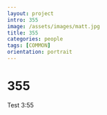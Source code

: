 ```yaml
---
layout: project
intro: 355 
image: /assets/images/matt.jpg
title: 355
categories: people
tags: [COMMON]
orientation: portrait
---
```


# 355

Test 3:55